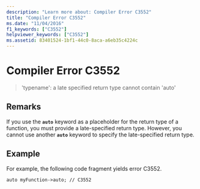 ```yaml
---
description: "Learn more about: Compiler Error C3552"
title: "Compiler Error C3552"
ms.date: "11/04/2016"
f1_keywords: ["C3552"]
helpviewer_keywords: ["C3552"]
ms.assetid: 83401524-1bf1-44c0-8aca-a6eb35c4224c
---
```

# Compiler Error C3552

> 'typename': a late specified return type cannot contain 'auto'

## Remarks

If you use the **`auto`** keyword as a placeholder for the return type of a function, you must provide a late-specified return type. However, you cannot use another **`auto`** keyword to specify the late-specified return type.

## Example

For example, the following code fragment yields error C3552.

`auto myFunction->auto; // C3552`
